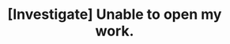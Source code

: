 ---
title: '[Investigate] Unable to open my work.'
redirect_to:
  - 'https://discuss.pencil2d.org/t/investigate-unable-to-open-my-work/1169'
---
